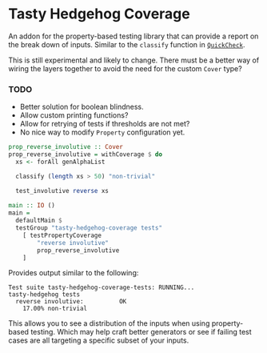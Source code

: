 # Tasty Hedgehog Coverage

An addon for the property-based testing library that can provide a report on the
break down of inputs. Similar to the `classify` function in [`QuickCheck`](https://hackage.haskell.org/package/QuickCheck-2.11.3/docs/Test-QuickCheck-Property.html#v:classify).

This is still experimental and likely to change. There must be a better way of
wiring the layers together to avoid the need for the custom `Cover` type?

### TODO

- Better solution for boolean blindness.
- Allow custom printing functions?
- Allow for retrying of tests if thresholds are not met?
- No nice way to modify `Property` configuration yet.

```haskell
prop_reverse_involutive :: Cover
prop_reverse_involutive = withCoverage $ do
  xs <- forAll genAlphaList

  classify (length xs > 50) "non-trivial"

  test_involutive reverse xs
  
main :: IO ()
main =
  defaultMain $
  testGroup "tasty-hedgehog-coverage tests"
    [ testPropertyCoverage
        "reverse involutive"
        prop_reverse_involutive
    ]
```

Provides output similar to the following:

```
Test suite tasty-hedgehog-coverage-tests: RUNNING...
tasty-hedgehog tests
  reverse involutive:          OK
    17.00% non-trivial
```

This allows you to see a distribution of the inputs when using property-based
testing. Which may help craft better generators or see if failing test cases are
all targeting a specific subset of your inputs.
